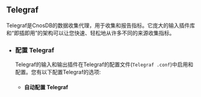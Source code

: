 ## Telegraf

Telegraf是CnosDB的数据收集代理，用于收集和报告指标。它庞大的输入插件库和“即插即用”的架构可以让您快速、轻松地从许多不同的来源收集指标。

- ### 配置 Telegraf

  Telegraf的输入和输出插件在Telegraf的配置文件(`Telegraf .conf`)中启用和配置。您有以下配置Telegraf的选项:

    - #### 自动配置 Telegraf

